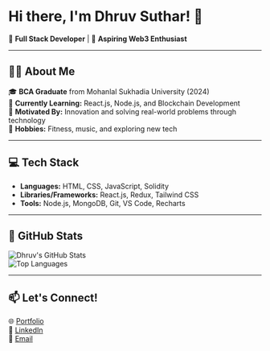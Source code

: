 # Hi there, I'm Dhruv Suthar! 👋  
🚀 **Full Stack Developer** | 🌟 **Aspiring Web3 Enthusiast**

---

## 👩‍💻 **About Me**
🎓 **BCA Graduate** from Mohanlal Sukhadia University (2024)  
🌱 **Currently Learning:** React.js, Node.js, and Blockchain Development  
🎯 **Motivated By:** Innovation and solving real-world problems through technology  
🎵 **Hobbies:** Fitness, music, and exploring new tech  

---

## 💻 **Tech Stack**
- **Languages:** HTML, CSS, JavaScript, Solidity  
- **Libraries/Frameworks:** React.js, Redux, Tailwind CSS  
- **Tools:** Node.js, MongoDB, Git, VS Code, Recharts  

---
## 🌟 **GitHub Stats**

![Dhruv's GitHub Stats](https://github-readme-stats.vercel.app/api?username=ddhruv8824&show_icons=true&theme=radical)  
![Top Languages](https://github-readme-stats.vercel.app/api/top-langs/?username=ddhruv8824&layout=compact&theme=radical)

---

## 📫 **Let's Connect!**
🌐 [Portfolio](https://dhruvportfolioo.netlify.app/)  
💼 [LinkedIn](https://www.linkedin.com/in/dhruv-suthar-57512b232/)  
📧 [Email](ddhruv8824@gmail.com)  
